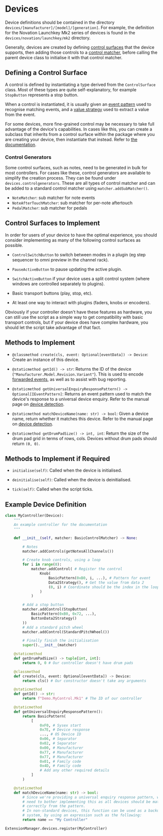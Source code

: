 
# Devices

Device definitions should be contained in the directory
`devices/[manufacturer]/[model]/[generation]`. For example, the definition for
the Novation Launchkey Mk2 series of devices is found in the
`devices/novation/launchkey/mk2` directory.

Generally, devices are created by defining
[control surfaces](controlsurface.md) that the device supports, then adding
those controls to a [control matcher](controlmatcher.md), before calling the
parent device class to initialise it with that control matcher.

## Defining a Control Surface

A control is defined by instantiating a type derived from the `ControlSurface`
class. Most of these types are quite self-explanatory, for example `StopButton`
represents a stop button.

When a control is instantiated, it is usually given an
[event pattern](eventpattern.md) used to recognise matching events, and a
[value strategy](valuestrategy.md) used to extract a value from the event.

For some devices, more fine-grained control may be necessary to take full
advantage of the device's capabilities. In cases like this, you can create a
subclass that inherits from a control surface within the package where you
are creating your device, then instantiate that instead. Refer to
[the documentation](controlsurface.md#extending-existing-control-surfaces).

### Control Generators

Some control surfaces, such as notes, need to be generated in bulk for most
controllers. For cases like these, control generators are available to simplify
the creation process. They can be found under `devices.controlgenerators`.
These are all types of control matcher and can be added to a standard control
matcher using `matcher.addSubMatcher()`.

* `NoteMatcher`: sub matcher for note events
* `NoteAfterTouchMatcher`: sub matcher for per-note aftertouch
* `PedalMatcher`: sub matcher for pedals

## Control Surfaces to Implement

In order for users of your device to have the optimal experience, you should
consider implementing as many of the following control surfaces as possible.

* `ControlSwitchButton` to switch between modes in a plugin (eg step sequencer
  to omni preview in the channel rack).

* `PauseActiveButton` to pause updating the active plugin.

* `SwitchActiveButton` if your device uses a split control system (where
  windows are controlled separately to plugins).

* Basic transport buttons (play, stop, etc).

* At least one way to interact with plugins (faders, knobs or encoders).

Obviously if your controller doesn't have these features as hardware, you can
still use the script as a simple way to get compatibility with basic transport
controls, but if your device does have complex hardware, you should let the
script take advantage of that fact.

## Methods to Implement
* `@classmethod create(cls, event: Optional[eventData]) -> Device`: Create an
  instance of this device.

* `@staticmethod getId() -> str`: Returns the ID of the device
  (`"Manufacturer.Model.Revision.Variant"`). This is used to encode
  [forwarded events](eventforward.md), as well as to assist with bug reporting.

* `@staticmethod getUniversalEnquiryResponsePattern() -> Optional[IEventPattern]`:
  Returns an event pattern used to match the device's response to a universal
  device enquiry. Refer to the manual page on
  [device detection](detection.md#2-universal-device-enquiry).

* `@staticmethod matchDeviceName(name: str) -> bool`: Given a device name,
  return whether it matches this device. Refer to the manual page on
  [device detection](detection.md#3-name-matching).

* `@staticmethod getDrumPadSize() -> int, int`: Return the size of the drum
  pad grid in terms of rows, cols. Devices without drum pads should return
  `(0, 0)`.

## Methods to Implement if Required
* `initialise(self)`: Called when the device is initialised.

* `deinitialise(self)`: Called when the device is deinitialised.

* `tick(self)`: Called when the script ticks.

## Example Device Definition

```py
class MyController(Device):
    """
    An example controller for the documentation
    """

    def __init__(self, matcher: BasicControlMatcher) -> None:

        # Notes
        matcher.addControls(getNotesAllChannels())

        # Create knob controls, using a loop
        for i in range(8):
            matcher.addControl( # Register the control
                Knob(
                    BasicPattern(0xB0, i, ...), # Pattern for event
                    Data2Strategy(), # Get the value from data 2
                    (0, i) # Coordinate should be the index in the loop
                )
            )

        # Add a stop button
        matcher.addControl(StopButton(
            BasicPattern(0xB0, 0x72, ...),
            ButtonData2Strategy()
        ))
        # Add a standard pitch wheel
        matcher.addControl(StandardPitchWheel())

        # Finally finish the initialisation
        super().__init__(matcher)

    @staticmethod
    def getDrumPadSize() -> tuple[int, int]:
        return 0, 0 # Our controller doesn't have drum pads

    @classmethod
    def create(cls, event: Optional[eventData]) -> Device:
        return cls() # Our constructor doesn't take any arguments

    @staticmethod
    def getId() -> str:
        return f"Demo.MyControl.Mk1" # The ID of our controller

    @staticmethod
    def getUniversalEnquiryResponsePattern():
        return BasicPattern(
            [
                0xF0, # Sysex start
                0x7E, # Device response
                ..., # OS Device ID
                0x06, # Separator
                0x02, # Separator
                0x00, # Manufacturer
                0x77, # Manufacturer
                0x77, # Manufacturer
                0x01, # Family code
                0x4D, # Family code
                # Add any other required details
            ]
        )

    @staticmethod
    def matchDeviceName(name: str) -> bool:
        # Since we're providing a universal enquiry response pattern, we don't
        # need to bother implementing this as all devices should be matched
        # correctly from the pattern.
        # In non-standard devices, this function can be used as a backup
        # system, by using an expression such as the following:
        return name == "My Controller"

ExtensionManager.devices.register(MyController)
```
